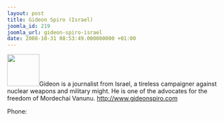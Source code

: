 ```yaml
---
layout: post
title: Gideon Spiro (Israel)
joomla_id: 219
joomla_url: gideon-spiro-israel
date: 2008-10-31 08:53:49.000000000 +01:00
---
```

<img src="http://www.freegaza.org/uploads/passengers/file_fa08f6fb0d_Gideon.jpg" width="75" />Gideon is a journalist from Israel, a tireless campaigner against nuclear weapons and military might. He is one of the advocates for the freedom of Mordechai Vanunu. <a href="http://www.gideonspiro.com/" target="_blank">http://www.gideonspiro.com</a><p><a href=""></a></p><p>Phone:</p>
